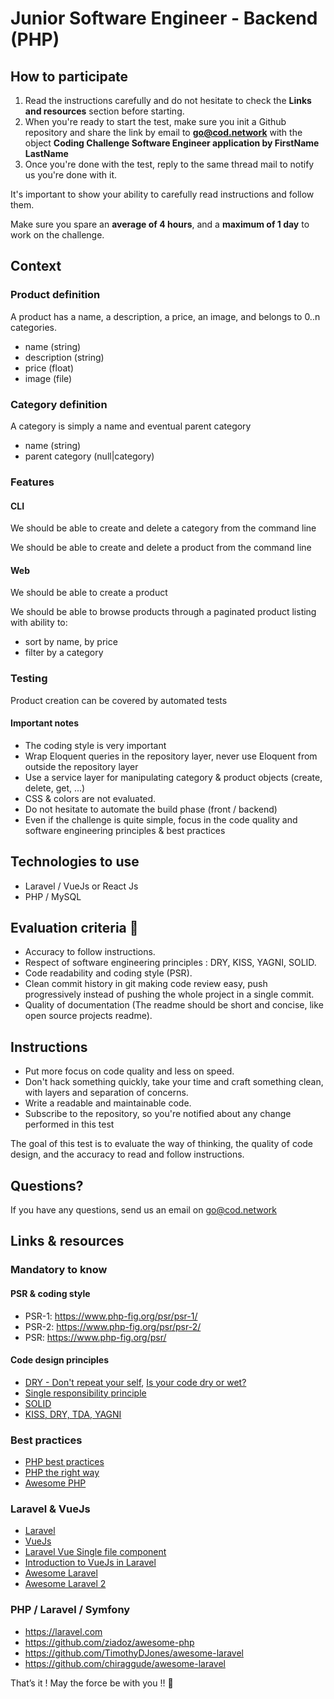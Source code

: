 # Junior Software Engineer - Backend (PHP)

## How to participate

1. Read the instructions carefully and do not hesitate to check the **Links and resources** section before starting. 
2. When you're ready to start the test, make sure you init a Github repository and share the link by email to **go@cod.network** with the object **Coding Challenge Software Engineer application by FirstName LastName**
3. Once you're done with the test, reply to the same thread mail to notify us you're done with it.
 
It's important to show your ability to carefully read instructions and follow them.

Make sure you spare an **average of 4 hours**, and a **maximum of 1 day** to work on the challenge.

## Context

### Product definition
A product has a name, a description, a price, an image, and belongs to 0..n categories.

- name (string) 
- description (string)
- price (float)
- image (file)

### Category definition
A category is simply a name and eventual parent category

- name (string)
- parent category (null|category)

### Features

#### CLI
We should be able to create and delete a category from the command line

We should be able to create and delete a product from the command line

#### Web

We should be able to create a product

We should be able to browse products through a paginated product listing with ability to:

* sort by name, by price
* filter by a category 

### Testing
Product creation can be covered by automated tests

#### Important notes

- The coding style is very important
- Wrap Eloquent queries in the repository layer, never use Eloquent from outside the repository layer
- Use a service layer for manipulating category & product objects (create, delete, get, ...)
- CSS & colors are not evaluated.
- Do not hesitate to automate the build phase (front / backend)
- Even if the challenge is quite simple, focus in the code quality and software engineering principles & best practices
 
## Technologies to use
 
- Laravel / VueJs or React Js
- PHP / MySQL       

## Evaluation criteria 🚨

- Accuracy to follow instructions.
- Respect of software engineering principles : DRY, KISS, YAGNI, SOLID.
- Code readability and coding style (PSR).
- Clean commit history in git making code review easy, push progressively instead of pushing the whole project in a single commit.
- Quality of documentation (The readme should be short and concise, like open source projects readme).

## Instructions

- Put more focus on code quality and less on speed. 
- Don't hack something quickly, take your time and craft something clean, with layers and separation of concerns.
- Write a readable and maintainable code.
- Subscribe to the repository, so you're notified about any change performed in this test

The goal of this test is to evaluate the way of thinking, the quality of code design, and the accuracy to read and follow instructions.

## Questions?

If you have any questions, send us an email on go@cod.network  

## Links & resources

### Mandatory to know

#### PSR & coding style

- PSR-1: https://www.php-fig.org/psr/psr-1/
- PSR-2: https://www.php-fig.org/psr/psr-2/
- PSR: https://www.php-fig.org/psr/

#### Code design principles

- [DRY - Don't repeat your self](https://deviq.com/don-t-repeat-yourself/), [Is your code dry or wet?](https://www.softwareyoga.com/is-your-code-dry-or-wet/)
- [Single responsibility principle](https://deviq.com/single-responsibility-principle/)
- [SOLID](https://deviq.com/solid/)   
- [KISS, DRY, TDA, YAGNI](https://medium.com/@derodu/design-patterns-kiss-dry-tda-yagni-soc-828c112b89ee)

### Best practices

- [PHP best practices](https://phpbestpractices.org/)
- [PHP the right way](https://phptherightway.com/)
- [Awesome PHP](https://github.com/ziadoz/awesome-php)

### Laravel & VueJs

- [Laravel](https://laravel.com)
- [VueJs](https://vuejs.org/v2/guide/)
- [Laravel Vue Single file component](https://medium.com/plint-sites/javascript-in-laravel-vue-single-file-components-69be12033d98)
- [Introduction to VueJs in Laravel](https://medium.com/justlaravel/introduction-to-vue-js-in-laravel-e8757174e58e)
- [Awesome Laravel](https://github.com/TimothyDJones/awesome-laravel)
- [Awesome Laravel 2](https://github.com/chiraggude/awesome-laravel)


### PHP / Laravel / Symfony

- https://laravel.com
- https://github.com/ziadoz/awesome-php
- https://github.com/TimothyDJones/awesome-laravel
- https://github.com/chiraggude/awesome-laravel

That’s it ! May the force be with you !! 🖖 
